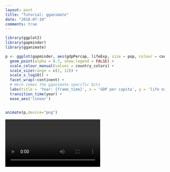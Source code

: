 ```yaml
---
layout: post
title: "Tutorial: gganimate"
date: "2018-07-19"
comments: true
---
```

``` r
library(ggplot2)
library(gapminder)
library(gganimate)

p <- ggplot(gapminder, aes(gdpPercap, lifeExp, size = pop, colour = country)) +
  geom_point(alpha = 0.7, show.legend = FALSE) +
  scale_colour_manual(values = country_colors) +
  scale_size(range = c(2, 12)) +
  scale_x_log10() +
  facet_wrap(~continent) +
  # Here comes the gganimate specific bits
  labs(title = 'Year: {frame_time}', x = 'GDP per capita', y = 'life expectancy') +
  transition_time(year) +
  ease_aes('linear')


animate(p,device="png")
```

<video controls loop>
<source src="animate_files/figure-markdown_github/unnamed-chunk-1.webm" />
</video>
